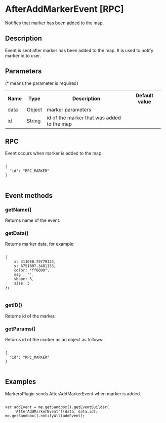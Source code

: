 # AfterAddMarkerEvent [RPC]

Notifies that marker has been added to the map.

## Description

Event is sent after marker has been added to the map. It is used to notify marker id to user.

## Parameters

(* means the parameter is required)

<table class="table">
<tr>
  <th> Name</th><th> Type</th><th> Description</th><th> Default value</th>
</tr>
<tr>
  <td> data </td><td> Object </td><td> marker parameters </td><td> </td>
</tr>
<tr>
  <td> id </td><td> String </td><td> id of the marker that was added to the map</td><td> </td>
</tr>
</table>

## RPC

Event occurs when marker is added to the map.

<pre class="event-code-block">
<code>
{
  "id": "RPC_MARKER"
}
</code>
</pre>

## Event methods

### getName()
Returns name of the event.

### getData()
Returns marker data, for example:

<pre class="event-code-block">
<code>
{
    x: 411650.70779123,
    y: 6751897.3481153,
    color: "ff0000",
    msg : '',
    shape: 3,
    size: 3
};
</code>
</pre>

### getID()
Returns id of the marker.

### getParams()
Returns id of  the marker as an object as follows:

<pre class="event-code-block">
<code>
{
  "id": "RPC_MARKER"
}
</code>
</pre>

## Examples

MarkersPlugin sends AfterAddMarkerEvent when marker is added.

<pre class="event-code-block">
<code>
var addEvent = me.getSandbox().getEventBuilder(
    'AfterAddMarkerEvent')(data, data.id);
me.getSandbox().notifyAll(addEvent);
</code>
</pre>
